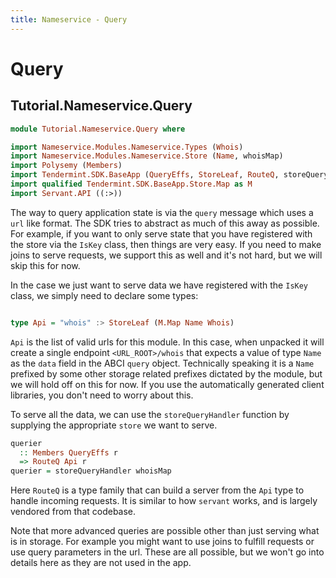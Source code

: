 ```yaml
---
title: Nameservice - Query
---
```


# Query

## Tutorial.Nameservice.Query

~~~ haskell
module Tutorial.Nameservice.Query where

import Nameservice.Modules.Nameservice.Types (Whois)
import Nameservice.Modules.Nameservice.Store (Name, whoisMap)
import Polysemy (Members)
import Tendermint.SDK.BaseApp (QueryEffs, StoreLeaf, RouteQ, storeQueryHandler)
import qualified Tendermint.SDK.BaseApp.Store.Map as M
import Servant.API ((:>))
~~~

The way to query application state is via the `query` message which uses a `url` like format. The SDK tries to abstract as much of this away as possible. For example, if you want to only serve state that you have registered with the store via the `IsKey` class, then things are very easy. If you need to make joins to serve requests, we support this as well and it's not hard, but we will skip this for now.

In the case we just want to serve data we have registered with the `IsKey` class, we simply need to declare some types:

```haskell

type Api = "whois" :> StoreLeaf (M.Map Name Whois)

```

`Api` is the list of valid urls for this module. In this case, when unpacked it will create a single endpoint `<URL_ROOT>/whois` that expects a value of type `Name` as the `data` field in the ABCI `query` object. Technically speaking it is a `Name` prefixed by some other storage related prefixes dictated by the module, but we will hold off on this for now. If you use the automatically generated client libraries, you don't need to worry about this.

To serve all the data, we can use the `storeQueryHandler` function by supplying the appropriate `store` we want to serve. 

~~~ haskell
querier
  :: Members QueryEffs r
  => RouteQ Api r
querier = storeQueryHandler whoisMap
~~~

Here `RouteQ` is a type family that can build a server from the `Api` type to handle incoming requests. It is similar to how `servant` works, and is largely vendored from that codebase.

Note that more advanced queries are possible other than just serving what is in storage. For example you might want to use joins to fulfill requests or use query parameters in the url. These are all possible, but we won't go into details here as they are not used in the app.
